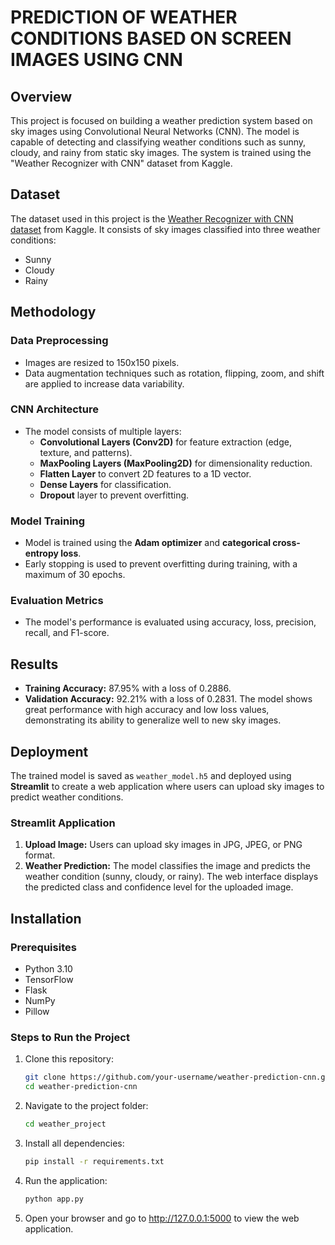 # PREDICTION OF WEATHER CONDITIONS BASED ON SCREEN IMAGES USING CNN

## Overview
This project is focused on building a weather prediction system based on sky images using Convolutional Neural Networks (CNN). The model is capable of detecting and classifying weather conditions such as sunny, cloudy, and rainy from static sky images. The system is trained using the "Weather Recognizer with CNN" dataset from Kaggle.

## Dataset
The dataset used in this project is the [Weather Recognizer with CNN dataset](https://www.kaggle.com/datasets/abhay06102003/weather-recognizer-with-cnn) from Kaggle. It consists of sky images classified into three weather conditions:
- Sunny
- Cloudy
- Rainy

## Methodology
### Data Preprocessing
- Images are resized to 150x150 pixels.
- Data augmentation techniques such as rotation, flipping, zoom, and shift are applied to increase data variability.

### CNN Architecture
- The model consists of multiple layers:
  - **Convolutional Layers (Conv2D)** for feature extraction (edge, texture, and patterns).
  - **MaxPooling Layers (MaxPooling2D)** for dimensionality reduction.
  - **Flatten Layer** to convert 2D features to a 1D vector.
  - **Dense Layers** for classification.
  - **Dropout** layer to prevent overfitting.

### Model Training
- Model is trained using the **Adam optimizer** and **categorical cross-entropy loss**.
- Early stopping is used to prevent overfitting during training, with a maximum of 30 epochs.

### Evaluation Metrics
- The model's performance is evaluated using accuracy, loss, precision, recall, and F1-score.

## Results
- **Training Accuracy:** 87.95% with a loss of 0.2886.
- **Validation Accuracy:** 92.21% with a loss of 0.2831.
The model shows great performance with high accuracy and low loss values, demonstrating its ability to generalize well to new sky images.

## Deployment
The trained model is saved as `weather_model.h5` and deployed using **Streamlit** to create a web application where users can upload sky images to predict weather conditions.

### Streamlit Application
1. **Upload Image:** Users can upload sky images in JPG, JPEG, or PNG format.
2. **Weather Prediction:** The model classifies the image and predicts the weather condition (sunny, cloudy, or rainy).
The web interface displays the predicted class and confidence level for the uploaded image.

## Installation
### Prerequisites
- Python 3.10
- TensorFlow
- Flask
- NumPy
- Pillow

### Steps to Run the Project
1. Clone this repository:
   ```bash
   git clone https://github.com/your-username/weather-prediction-cnn.git
   cd weather-prediction-cnn
2. Navigate to the project folder:
   ```bash
   cd weather_project
3. Install all dependencies:
   ```bash
   pip install -r requirements.txt
4. Run the application:
   ```bash
   python app.py
5. Open your browser and go to http://127.0.0.1:5000 to view the web application.
